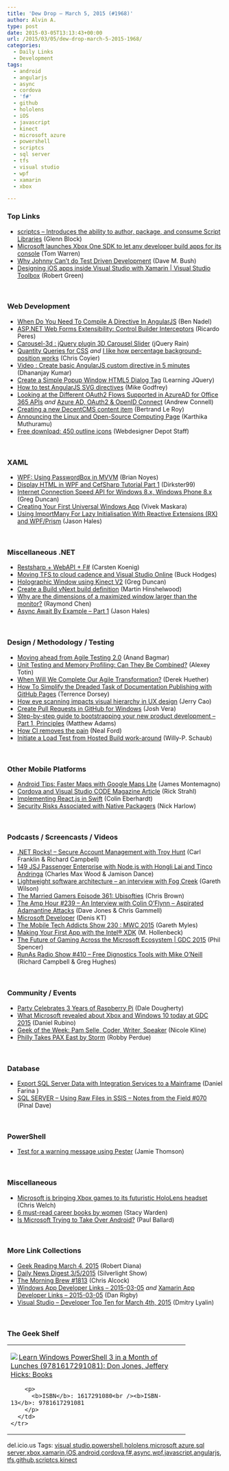 ```yaml
---
title: 'Dew Drop – March 5, 2015 (#1968)'
author: Alvin A.
type: post
date: 2015-03-05T13:13:43+00:00
url: /2015/03/05/dew-drop-march-5-2015-1968/
categories:
  - Daily Links
  - Development
tags:
  - android
  - angularjs
  - async
  - cordova
  - 'f#'
  - github
  - hololens
  - iOS
  - javascript
  - kinect
  - microsoft azure
  - powershell
  - scriptcs
  - sql server
  - tfs
  - visual studio
  - wpf
  - xamarin
  - xbox

---
```

### <a name="top"></a>Top Links

  * <a href="https://github.com/scriptcs/scriptcs/pull/928" target="_blank">scriptcs &#8211; Introduces the ability to author, package, and consume Script Libraries</a> (Glenn Block)
  * <a href="http://www.theverge.com/2015/3/4/8149315/microsoft-xbox-one-apps-sdk-developers" target="_blank">Microsoft launches Xbox One SDK to let any developer build apps for its console</a> (Tom Warren)
  * <a href="http://blog.dmbcllc.com/why-johnny-cant-do-test-driven-development/" target="_blank">Why Johnny Can’t do Test Driven Development</a> (Dave M. Bush)
  * <a href="http://channel9.msdn.com/Shows/Visual-Studio-Toolbox/Designing-iOS-apps-inside-Visual-Studio-with-Xamarin" target="_blank">Designing iOS apps inside Visual Studio with Xamarin | Visual Studio Toolbox</a> (Robert Green)

&nbsp;

### <a name="web"></a>Web Development

  * <a href="http://www.bennadel.com/blog/2794-when-do-you-need-to-compile-a-directive-in-angularjs.htm" target="_blank">When Do You Need To Compile A Directive In AngularJS</a> (Ben Nadel)
  * <a href="http://weblogs.asp.net:80/ricardoperes/asp-net-web-forms-extensibility-control-builder-interceptors" target="_blank">ASP.NET Web Forms Extensibility: Control Builder Interceptors</a> (Ricardo Peres)
  * <a href="http://feedproxy.google.com/~r/Jqueryrain/~3/Rl9VGd-xNMw/" target="_blank">Carousel-3d : jQuery plugin 3D Carousel Slider</a> (jQuery Rain)
  * <a href="http://alistapart.com/article/quantity-queries-for-css" target="_blank">Quantity Queries for CSS</a> _and_ <a href="https://css-tricks.com/i-like-how-percentage-background-position-works/" target="_blank">I like how percentage background-position works</a> (Chris Coyier)
  * <a href="http://debugmode.net/2015/03/05/video-create-basic-angularjs-custom-directive-in-5-minutes/" target="_blank">Video : Create basic AngularJS custom directive in 5 minutes</a> (Dhananjay Kumar)
  * <a href="http://feedproxy.google.com/~r/LearningJquery/~3/P2P_2BRrp-Y/create-a-simple-popup-window-html5-dialog-tag" target="_blank">Create a Simple Popup Window HTML5 Dialog Tag</a> (Learning JQuery)
  * <a href="http://feedproxy.google.com/~r/ModernWebHQ/~3/D9HV1IJUihE/" target="_blank">How to test AngularJS SVG directives</a> (Mike Godfrey)
  * <a href="http://feedproxy.google.com/~r/AndrewConnell/~3/geViXieJD-I/looking-at-the-different-oauth2-flows-supported-in-azuread-for-office-365-apis" target="_blank">Looking at the Different OAuth2 Flows Supported in AzureAD for Office 365 APIs</a> _and_ <a href="http://feedproxy.google.com/~r/AndrewConnell/~3/4Cy49c5xtMI/azure-ad-oauth2-openid-connect" target="_blank">Azure AD, OAuth2 & OpenID Connect</a> (Andrew Connell)
  * <a href="http://weblogs.asp.net:80/bleroy/creating-a-new-decentcms-content-item" target="_blank">Creating a new DecentCMS content item</a> (Bertrand Le Roy)
  * <a href="http://azure.microsoft.com/blog/2015/03/04/announcing-the-linux-and-open-source-computing-page/" target="_blank">Announcing the Linux and Open-Source Computing Page</a> (Karthika Muthuramu)
  * <a href="http://www.webdesignerdepot.com/2015/03/free-download-450-outline-icons/" target="_blank">Free download: 450 outline icons</a> (Webdesigner Depot Staff)

&nbsp;

### <a name="silverlight"></a>XAML

  * <a href="http://briannoyes.net/2015/03/04/wpf-using-passwordbox-in-mvvm/" target="_blank">WPF: Using PasswordBox in MVVM</a> (Brian Noyes)
  * <a href="http://www.codeproject.com/Articles/881315/Display-HTML-in-WPF-and-CefSharp-Tutorial-Part" target="_blank">Display HTML in WPF and CefSharp Tutorial Part 1</a> (Dirkster99)
  * <a href="http://channel9.msdn.com/coding4fun/blog/Internet-Connection-Speed-API-for-Windows-8x-Windows-Phone-8x" target="_blank">Internet Connection Speed API for Windows 8.x, Windows Phone 8.x</a> (Greg Duncan)
  * <a href="http://code.tutsplus.com/tutorials/creating-your-first-universal-windows-app--cms-23122" target="_blank">Creating Your First Universal Windows App</a> (Vivek Maskara)
  * <a href="http://www.jasonhales.co.uk/2015/02/using-importmany-with-rx.html" target="_blank">Using ImportMany For Lazy Initialisation With Reactive Extensions (RX) and WPF/Prism</a> (Jason Hales)

&nbsp;

### <a name="dotnet"></a>Miscellaneous .NET

  * <a href="http://gettingsharper.de/2015/03/05/restsharp-webapi-f/" target="_blank">Restsharp + WebAPI + F#</a> (Carsten Koenig)
  * <a href="http://blogs.msdn.com/b/visualstudioalm/archive/2015/03/04/moving-tfs-to-cloud-cadence-and-visual-studio-online.aspx" target="_blank">Moving TFS to cloud cadence and Visual Studio Online</a> (Buck Hodges)
  * <a href="http://channel9.msdn.com/coding4fun/kinect/Holographic-Window-using-Kinect-V2" target="_blank">Holographic Window using Kinect V2</a> (Greg Duncan)
  * <a href="http://nakedalm.com/create-a-build-vnext-build-definition-on-vso/" target="_blank">Create a Build vNext build definition</a> (Martin Hinshelwood)
  * <a href="http://blogs.msdn.com/b/oldnewthing/archive/2015/03/04/10597470.aspx" target="_blank">Why are the dimensions of a maximized window larger than the monitor?</a> (Raymond Chen)
  * <a href="http://www.jasonhales.co.uk/2015/03/async-await-by-example-part-1_1.html" target="_blank">Async Await By Example &#8211; Part 1</a> (Jason Hales)

&nbsp;

### <a name="design"></a>Design / Methodology / Testing

  * <a href="http://www.thoughtworks.com/insights/blog/moving-ahead-from-agile-testing-2-dot-0" target="_blank">Moving ahead from Agile Testing 2.0</a> (Anand Bagmar)
  * <a href="http://blog.jetbrains.com/dotnet/2015/03/04/unit-testing-and-memory-profiling-can-they-be-combined/" target="_blank">Unit Testing and Memory Profiling: Can They Be Combined?</a> (Alexey Totin)
  * <a href="http://feedproxy.google.com/~r/LeadingAgile/~3/UuqBTZ25SWI/" target="_blank">When Will We Complete Our Agile Transformation?</a> (Derek Huether)
  * <a href="http://visualstudiomagazine.com/articles/2015/03/01/github-pages.aspx" target="_blank">How To Simplify the Dreaded Task of Documentation Publishing with GitHub Pages</a> (Terrence Dorsey)
  * <a href="http://www.webdesignerdepot.com/2015/03/how-eye-scanning-impacts-visual-hierarchy-in-ux-design/" target="_blank">How eye scanning impacts visual hierarchy in UX design</a> (Jerry Cao)
  * <a href="https://github.com/blog/1969-create-pull-requests-in-github-for-windows" target="_blank">Create Pull Requests in GitHub for Windows</a> (Josh Vera)
  * <a href="https://blogs.endjin.com/2015/03/step-by-step-guide-to-bootstrapping-your-new-product-development-part-1-principles/" target="_blank">Step-by-step guide to bootstrapping your new product development – Part 1, Principles</a> (Matthew Adams)
  * <a href="http://feedproxy.google.com/~r/oreilly/news/~3/UIXFr6cBCIU/how-ci-removes-the-pain.html" target="_blank">How CI removes the pain</a> (Neal Ford)
  * <a href="http://blogs.msdn.com/b/visualstudioalm/archive/2015/03/04/initiate-a-load-test-from-hosted-build-work-around-not-best-practice-from-a-devops-hackfest.aspx" target="_blank">Initiate a Load Test from Hosted Build work-around</a> (Willy-P. Schaub)

&nbsp;

### <a name="mobile"></a>Other Mobile Platforms

  * <a href="http://blog.xamarin.com/android-tips-faster-maps-with-google-maps-lite/" target="_blank">Android Tips: Faster Maps with Google Maps Lite</a> (James Montemagno)
  * <a href="http://feedproxy.google.com/~r/RickStrahl/~3/4t8wgJvuFgM/Cordova-and-Visual-Studio-CODE-Magazine-Article" target="_blank">Cordova and Visual Studio CODE Magazine Article</a> (Rick Strahl)
  * <a href="http://blog.scottlogic.com/2015/03/05/reactjs-in-swift.html" target="_blank">Implementing React.js in Swift</a> (Colin Eberhardt)
  * <a href="http://feedproxy.google.com/~r/extblog/~3/BYpdMAqhlSs/" target="_blank">Security Risks Associated with Native Packagers</a> (Nick Harlow)

&nbsp;

### <a name="podcasts"></a>Podcasts / Screencasts / Videos

  * <a href="http://www.dotnetrocks.com/default.aspx?ShowNum=1109" target="_blank">.NET Rocks! &#8211; Secure Account Management with Troy Hunt</a> (Carl Franklin & Richard Campbell)
  * <a href="http://devchat.tv/js-jabber/149-jsj-passenger-enterprise-with-node-js-with-hongli-lai-and-tinco-andringa-" target="_blank">149 JSJ Passenger Enterprise with Node.js with Hongli Lai and Tinco Andringa</a> (Charles Max Wood & Jamison Dance)
  * <a href="http://blog.fogcreek.com/lightweight-software-architecture-interview-with-simon-brown/" target="_blank">Lightweight software architecture &#8211; an interview with Fog Creek</a> (Gareth Wilson)
  * <a href="http://www.themarriedgamers.net/the-married-gamers-episode-361-ubisofties/" target="_blank">The Married Gamers Episode 361: Ubisofties</a> (Chris Brown)
  * <a href="http://feedproxy.google.com/~r/TheAmpHour/~3/idLNjjrHmTk/" target="_blank">The Amp Hour #239 – An Interview with Colin O’Flynn – Aspirated Adamantine Attacks</a> (Dave Jones & Chris Gammell)
  * <a href="http://channel9.msdn.com/Blogs/C9Team/Microsoft-Developer" target="_blank">Microsoft Developer</a> (Denis KT)
  * <a href="http://www.tracyandmatt.co.uk/mobile-tech-addicts-show-230-mwc-2015/" target="_blank">The Mobile Tech Addicts Show 230 : MWC 2015</a> (Gareth Myles)
  * <a href="https://software.intel.com/en-us/videos/making-your-first-app-with-the-intel-xdk" target="_blank">Making Your First App with the Intel® XDK</a> (M. Hollenbeck)
  * <a href="http://channel9.msdn.com/Events/GDC/GDC-2015/The-Future-of-Gaming-Across-the-Microsoft-Ecosystem" target="_blank">The Future of Gaming Across the Microsoft Ecosystem | GDC 2015</a> (Phil Spencer)
  * <a href="Free Dignostics Tools with Mike O'Neill" target="_blank">RunAs Radio Show #410 &#8211; Free Dignostics Tools with Mike O&#8217;Neill</a> (Richard Campbell & Greg Hughes)

&nbsp;

### <a name="events"></a>Community / Events

  * <a href="http://feedproxy.google.com/~r/makezineonline/~3/oF1yoLlwf9c/" target="_blank">Party Celebrates 3 Years of Raspberry Pi</a> (Dale Dougherty)
  * <a href="http://feedproxy.google.com/~r/wmexperts/~3/BmKvJc0EM6o/story01.htm" target="_blank">What Microsoft revealed about Xbox and Windows 10 today at GDC 2015</a> (Daniel Rubino)
  * <a href="http://www.geekadelphia.com/2015/03/04/geek-of-the-week-pam-selle-coder-writer-speaker/" target="_blank">Geek of the Week: Pam Selle, Coder, Writer, Speaker</a> (Nicole Kline)
  * <a href="http://www.geekadelphia.com/2015/03/04/philly-takes-pax-east-by-storm/" target="_blank">Philly Takes PAX East by Storm</a> (Robby Perdue)

&nbsp;

### <a name="sql"></a>Database

  * <a href="http://feedproxy.google.com/~r/MSSQLTips-LatestSqlServerTips/~3/9ZupRq8i-LI/tip.asp" target="_blank">Export SQL Server Data with Integration Services to a Mainframe</a> (Daniel Farina )
  * <a href="http://blog.sqlauthority.com/2015/03/05/sql-server-using-raw-files-in-ssis-notes-from-the-field-070/" target="_blank">SQL SERVER – Using Raw Files in SSIS – Notes from the Field #070</a> (Pinal Dave)

&nbsp;

### <a name="ps"></a>PowerShell

  * <a href="http://feedproxy.google.com/~r/jamiet/~3/Y6D8MfndqS8/test-for-a-warning-message-using-pester.aspx" target="_blank">Test for a warning message using Pester</a> (Jamie Thomson)

&nbsp;

### <a name="misc"></a>Miscellaneous

  * <a href="http://www.theverge.com/2015/3/4/8149331/microsoft-working-on-games-for-hololens" target="_blank">Microsoft is bringing Xbox games to its futuristic HoloLens headset</a> (Chris Welch)
  * <a href="http://blog.pluralsight.com/6-must-read-career-books-by-women" target="_blank">6 must-read career books by women</a> (Stacy Warden)
  * <a href="http://www.wintellect.com/devcenter/paulballard/is-microsoft-trying-to-take-over-android" target="_blank">Is Microsoft Trying to Take Over Android?</a> (Paul Ballard)

&nbsp;

### <a name="links"></a>More Link Collections

  * <a href="http://feeds.regulargeek.com/~r/RegularGeek/~3/HBa-mQwWgMs/" target="_blank">Geek Reading March 4, 2015</a> (Robert Diana)
  * <a href="http://feedproxy.google.com/~r/silverlightshow/~3/0SgIYEhtEEw/Daily-News-Digest-3-5-2015.aspx" target="_blank">Daily News Digest 3/5/2015</a> (Silverlight Show)
  * <a href="http://feedproxy.google.com/~r/ReflectivePerspective/~3/7AYQOIb-3Zo/" target="_blank">The Morning Brew #1813</a> (Chris Alcock)
  * <a href="http://windowsappdev.com/2015/03/windows-app-developer-links-2015-03-05/" target="_blank">Windows App Developer Links &#8211; 2015-03-05</a> _and_ <a href="http://allaboutxamarin.com/2015/03/xamarin-app-developer-links-2015-03-05/" target="_blank">Xamarin App Developer Links &#8211; 2015-03-05</a> (Dan Rigby)
  * <a href="http://www.lyalin.com/2015/03/04/visual-studio-developer-top-ten-for-march-4th-2015/" target="_blank">Visual Studio – Developer Top Ten for March 4th, 2015</a> (Dmitry Lyalin)

&nbsp;

### <a name="shelf"></a>The Geek Shelf

<div id="scid:7dc1bd33-94bd-46fd-a20b-0131235bcd47:a0b19223-ab1a-443d-aa5b-57188aa2aa90" class="wlWriterEditableSmartContent" style="float: none; padding-bottom: 0px; padding-top: 0px; padding-left: 0px; margin: 0px; display: inline; padding-right: 0px">
  <table cellspacing="0" cellpadding="2" width="400" border="0" unselectable="on">
    <tr>
      <td valign="top" width="400">
        <p>
          <a title="Learn Windows PowerShell 3 in a Month of Lunches (9781617291081): Don Jones, Jeffery Hicks: Books" href="http://www.amazon.com/exec/obidos/ASIN/1617291080/alvinashcraft-20"><img data-recalc-dims="1" decoding="async" src="https://i0.wp.com/images.amazon.com/images/P/1617291080.01.MZZZZZZZ.jpg?w=660" border="0" align="left" style="float:left" />Learn Windows PowerShell 3 in a Month of Lunches (9781617291081): Don Jones, Jeffery Hicks: Books</a>
        </p>
        
        <p>
          <b>ISBN</b>: 1617291080<br /><b>ISBN-13</b>: 9781617291081
        </p>
      </td>
    </tr>
  </table>
</div>

<div id="scid:0767317B-992E-4b12-91E0-4F059A8CECA8:e237cb92-2845-439a-9e67-7564e988d546" class="wlWriterEditableSmartContent" style="float: none; padding-bottom: 0px; padding-top: 0px; padding-left: 0px; margin: 0px; display: inline; padding-right: 0px">
  del.icio.us Tags: <a href="http://del.icio.us/popular/visual+studio" rel="tag">visual studio</a>,<a href="http://del.icio.us/popular/powershell" rel="tag">powershell</a>,<a href="http://del.icio.us/popular/hololens" rel="tag">hololens</a>,<a href="http://del.icio.us/popular/microsoft+azure" rel="tag">microsoft azure</a>,<a href="http://del.icio.us/popular/sql+server" rel="tag">sql server</a>,<a href="http://del.icio.us/popular/xbox" rel="tag">xbox</a>,<a href="http://del.icio.us/popular/xamarin" rel="tag">xamarin</a>,<a href="http://del.icio.us/popular/iOS" rel="tag">iOS</a>,<a href="http://del.icio.us/popular/android" rel="tag">android</a>,<a href="http://del.icio.us/popular/cordova" rel="tag">cordova</a>,<a href="http://del.icio.us/popular/f%23" rel="tag">f#</a>,<a href="http://del.icio.us/popular/async" rel="tag">async</a>,<a href="http://del.icio.us/popular/wpf" rel="tag">wpf</a>,<a href="http://del.icio.us/popular/javascript" rel="tag">javascript</a>,<a href="http://del.icio.us/popular/angularjs" rel="tag">angularjs</a>,<a href="http://del.icio.us/popular/tfs" rel="tag">tfs</a>,<a href="http://del.icio.us/popular/github" rel="tag">github</a>,<a href="http://del.icio.us/popular/scriptcs" rel="tag">scriptcs</a>,<a href="http://del.icio.us/popular/kinect" rel="tag">kinect</a>
</div>